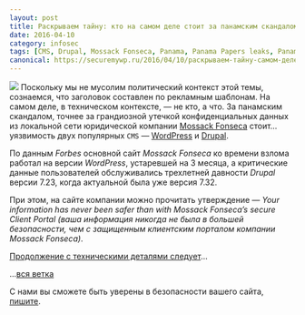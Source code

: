 ```yaml
---
layout: post
title: Раскрываем тайну: кто на самом деле стоит за панамским скандалом
date: 2016-04-10
category: infosec
tags: [CMS, Drupal, Mossack Fonseca, Panama, Panama Papers leaks, PanamaGate, panamapapers, panamatech, Wordpress, Панамский скандал, Панамское досье]
canonical: https://securemywp.ru/2016/04/10/раскрываем-тайну-самом-деле-сто/
---
```


![](https://i1.wp.com/securemywp.ru/files/2016/04/mossack-fonseca-t-shirt.jpg) Поскольку мы не мусолим политический контекст этой темы, сознаемся, что заголовок составлен по рекламным шаблонам. На самом деле, в техническом контексте, — не кто, а что. За панамским скандалом, точнее за грандиозной утечкой конфиденциальных данных из локальной сети юридической компании [Mossack Fonseca](http://www.mossfon.com/) стоит… уязвимость двух популярных `CMS` — [WordPress](https://ru.wordpress.org/) и [Drupal](https://www.drupal.org/).

По данным *Forbes* основной сайт *Mossack Fonseca* ко времени взлома работал на версии *WordPress*, устаревшей на 3 месяца, а критические данные пользователей обслуживались трехлетней давности *Drupal* версии 7.23, когда актуальной была уже версия 7.32.

При этом, на сайте компании можно прочитать утверждение — *Your information has never been safer than with Mossack Fonseca’s secure Client Portal (ваша информация никогда не была в большей безопасности, чем с защищенным клиентским порталом компании Mossack Fonseca)*.

[Продолжение с техническими деталями следует](https://securemywp.ru/2016/04/11/панамском-деле-не-обошлось-без-револ/)…

 …[вся ветка](https://securemywp.ru/tag/PanamaGate)

С нами вы сможете быть уверены в безопасности вашего сайта, [пишите](https://rifco.ru/contact/).
